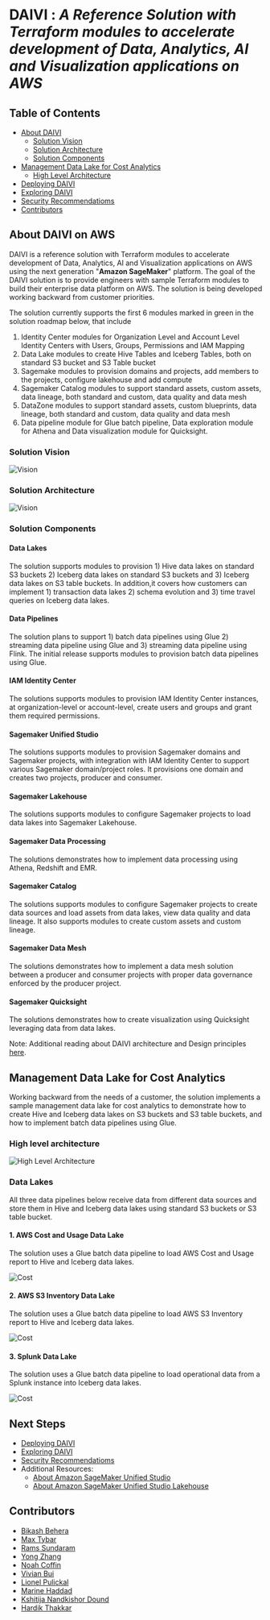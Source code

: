 # **DAIVI** : *A Reference Solution with Terraform modules to accelerate development of Data, Analytics, AI and Visualization applications on AWS*

## Table of Contents
- [About DAIVI](#about-daivi)
    - [Solution Vision](#solution-vision)
    - [Solution Architecture](#solution-architecture)
    - [Solution Components](#solution-components)
- [Management Data Lake for Cost Analytics](#management-data-lake-for-cost-analytics)
    - [High Level Architecture](#high-level-architecture)
- [Deploying DAIVI](./docs/main/solutions-deployment.md)
- [Exploring DAIVI](./docs/demo/exploring-daivi.md)
- [Security Recommendatioms](./docs/main/security-recommendations.md)
- [Contributors](#contributors)


## About DAIVI on AWS

DAIVI is a reference solution with Terraform modules to accelerate development of Data, Analytics, AI and Visualization applications on AWS using the next generation "**Amazon SageMaker**" platform. The goal of the DAIVI solution is to provide engineers with sample Terraform modules to build their enterprise data platform on AWS. The solution is being developed working backward from customer priorities. 

The solution currently supports the first 6 modules marked in green in the solution roadmap below, that include 

1. Identity Center modules for Organization Level and Account Level Identity Centers with Users, Groups, Permissions and IAM Mapping 
2. Data Lake modules to create Hive Tables and Iceberg Tables, both on standard S3 bucket and S3 Table bucket 
3. Sagemake modules to provision domains and projects, add members to the projects, configure lakehouse and add compute 
4. Sagemaker Catalog modules to support standard assets, custom assets, data lineage, both standard and custom, data quality and data mesh 
5. DataZone modules to support standard assets, custom blueprints, data lineage, both standard and custom, data quality and data mesh 
6. Data pipeline module for Glue batch pipeline, Data exploration module for Athena and Data visualization module for Quicksight. 

### Solution Vision

![Vision](./docs/images/daivi_vision.png)

### Solution Architecture

![Vision](./docs/images/daivi_solution.png)

### Solution Components

#### Data Lakes

The solution supports modules to provision 1) Hive data lakes on standard S3 buckets 2) Iceberg data lakes on standard S3 buckets and 3) Iceberg data lakes on S3 table buckets. In addition,it covers how customers can implement 1) transaction data lakes 2) schema evolution and 3) time travel queries on Iceberg data lakes. 

#### Data Pipelines

The solution plans to support 1) batch data pipelines using Glue 2) streaming data pipeline using Glue and 3) streaming data pipeline using Flink. The initial release supports modules to provision batch data pipelines using Glue.  

#### IAM Identity Center

The solutions supports modules to provision IAM Identity Center instances, at organization-level or account-level, create users and groups and grant them required permissions.  

#### Sagemaker Unified Studio

The solutions supports modules to provision Sagemaker domains and Sagemaker projects, with integration with IAM Identity Center to support various Sagemaker domain/project roles. It provisions one domain and creates two projects, producer and consumer. 

#### Sagemaker Lakehouse

The solutions supports modules to configure Sagemaker projects to load data lakes into  Sagemaker Lakehouse. 

#### Sagemaker Data Processing

The solutions demonstrates how to implement data processing using Athena, Redshift and EMR. 

#### Sagemaker Catalog

The solutions supports modules to configure Sagemaker projects to create data sources and load assets from data lakes, view data quality and data lineage. It also supports modules to create custom assets and custom lineage.  

#### Sagemaker Data Mesh

The solutions demonstrates how to implement a data mesh solution between a producer and consumer projects with proper data governance enforced by the producer project. 

#### Sagemaker Quicksight

The solutions demonstrates how to create visualization using Quicksight leveraging data from data lakes. 

Note: Additional reading about DAIVI architecture and Design principles [here](./docs/main/design-principles.md).

## Management Data Lake for Cost Analytics

Working backward from the needs of a customer, the solution implements a sample management data lake for cost analytics to demonstrate how to create Hive and Iceberg data lakes on S3 buckets and S3 table buckets, and how to implement batch data pipelines using Glue. 

### High level architecture

![High Level Architecture](./docs/images/solution_architecture.png)

### Data Lakes

All three data pipelines below receive data from different data sources and store them in Hive and Iceberg data lakes using standard S3 buckets or S3 table bucket.

#### 1. AWS Cost and Usage Data Lake

The solution uses a Glue batch data pipeline to load AWS Cost and Usage report to Hive and Iceberg data lakes.

![Cost](./docs/images/main/cost_usecase.png)

#### 2. AWS S3 Inventory Data Lake

The solution uses a Glue batch data pipeline to load AWS S3 Inventory report to Hive and Iceberg data lakes.

![Cost](./docs/images/main/inventory_usecase.png)

#### 3. Splunk Data Lake

The solution uses a Glue batch data pipeline to load operational data from a Splunk instance into Iceberg data lakes.

![Cost](./docs/images/main/splunk_usecase.png)

## Next Steps

- [Deploying DAIVI](./docs/main/solutions-deployment.md)
- [Exploring DAIVI](./docs/demo/exploring-daivi.md)
- [Security Recommendatioms](./docs/main/security-recommendations.md)
- Additional Resources: 
  - [About Amazon SageMaker Unified Studio](./docs/amazon-sagemaker-unified-studio.md)
  - [About Amazon SageMaker Unified Studio Lakehouse](./docs/amazon-sagemaker-unified-studio-lakehouse.md)

## Contributors

- [Bikash Behera](https://www.linkedin.com/in/bikash-behera/)
- [Max Tybar](https://www.linkedin.com/in/maxtybar/)
- [Rams Sundaram](https://www.linkedin.com/in/ramasubramanian-sundaram-2616312/)
- [Yong Zhang](https://www.linkedin.com/in/zhangyong/)
- [Noah Coffin](https://www.linkedin.com/in/noah-coffin/)
- [Vivian Bui](https://www.linkedin.com/in/vivian-bui-413a561b6/)
- [Lionel Pulickal](https://www.linkedin.com/in/pjlionel/)
- [Marine Haddad](https://www.linkedin.com/in/marine-haddad-38a542b5/)
- [Kshitija Nandkishor Dound](https://www.linkedin.com/in/kshitijadound/)
- [Hardik Thakkar](https://www.linkedin.com/in/hardikvthakkar/)